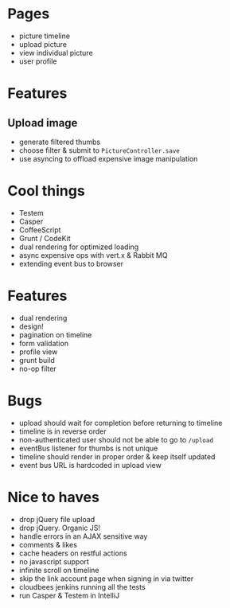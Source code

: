 # Pages

* picture timeline
* upload picture
* view individual picture
* user profile

# Features

## Upload image

* generate filtered thumbs
* choose filter & submit to `PictureController.save`
* use asyncing to offload expensive image manipulation

# Cool things

* Testem
* Casper
* CoffeeScript
* Grunt / CodeKit
* dual rendering for optimized loading
* async expensive ops with vert.x & Rabbit MQ
* extending event bus to browser

# Features

* dual rendering
* design!
* pagination on timeline
* form validation
* profile view
* grunt build
* no-op filter

# Bugs

* upload should wait for completion before returning to timeline
* timeline is in reverse order
* non-authenticated user should not be able to go to `/upload`
* eventBus listener for thumbs is not unique
* timeline should render in proper order & keep itself updated
* event bus URL is hardcoded in upload view

# Nice to haves

* drop jQuery file upload
* drop jQuery. Organic JS!
* handle errors in an AJAX sensitive way
* comments & likes
* cache headers on restful actions
* no javascript support
* infinite scroll on timeline
* skip the link account page when signing in via twitter
* cloudbees jenkins running all the tests
* run Casper & Testem in IntelliJ
